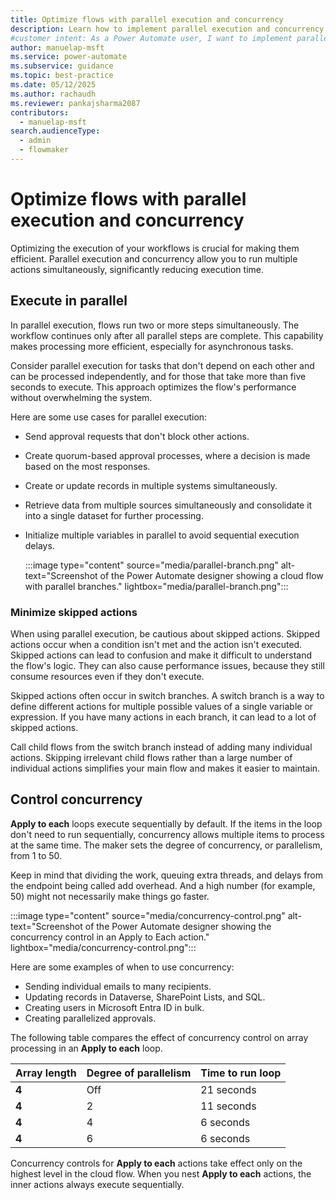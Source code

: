 ```yaml
---
title: Optimize flows with parallel execution and concurrency
description: Learn how to implement parallel execution and concurrency in Power Automate to optimize your workflows and reduce execution time.
#customer intent: As a Power Automate user, I want to implement parallel execution and concurrency in Power Automate so that I can optimize workflow efficiency.
author: manuelap-msft
ms.service: power-automate
ms.subservice: guidance
ms.topic: best-practice
ms.date: 05/12/2025
ms.author: rachaudh
ms.reviewer: pankajsharma2087
contributors: 
  - manuelap-msft
search.audienceType: 
  - admin
  - flowmaker
---
```


# Optimize flows with parallel execution and concurrency

Optimizing the execution of your workflows is crucial for making them efficient. Parallel execution and concurrency allow you to run multiple actions simultaneously, significantly reducing execution time.

## Execute in parallel

In parallel execution, flows run two or more steps simultaneously. The workflow continues only after all parallel steps are complete. This capability makes processing more efficient, especially for asynchronous tasks.

Consider parallel execution for tasks that don't depend on each other and can be processed independently, and for those that take more than five seconds to execute. This approach optimizes the flow's performance without overwhelming the system.

Here are some use cases for parallel execution:

- Send approval requests that don't block other actions.

- Create quorum-based approval processes, where a decision is made based on the most responses.

- Create or update records in multiple systems simultaneously.

- Retrieve data from multiple sources simultaneously and consolidate it into a single dataset for further processing.

- Initialize multiple variables in parallel to avoid sequential execution delays.

  :::image type="content" source="media/parallel-branch.png" alt-text="Screenshot of the Power Automate designer showing a cloud flow with parallel branches." lightbox="media/parallel-branch.png":::

### Minimize skipped actions

When using parallel execution, be cautious about skipped actions. Skipped actions occur when a condition isn't met and the action isn't executed. Skipped actions can lead to confusion and make it difficult to understand the flow's logic. They can also cause performance issues, because they still consume resources even if they don't execute.

Skipped actions often occur in switch branches. A switch branch is a way to define different actions for multiple possible values of a single variable or expression. If you have many actions in each branch, it can lead to a lot of skipped actions.

Call child flows from the switch branch instead of adding many individual actions. Skipping irrelevant child flows rather than a large number of individual actions simplifies your main flow and makes it easier to maintain.

## Control concurrency

**Apply to each** loops execute sequentially by default. If the items in the loop don't need to run sequentially, concurrency allows multiple items to process at the same time. The maker sets the degree of concurrency, or parallelism, from 1 to 50.

Keep in mind that dividing the work, queuing extra threads, and delays from the endpoint being called add overhead. And a high number (for example, 50) might not necessarily make things go faster.

:::image type="content" source="media/concurrency-control.png" alt-text="Screenshot of the Power Automate designer showing the concurrency control in an Apply to Each action." lightbox="media/concurrency-control.png":::

Here are some examples of when to use concurrency:

- Sending individual emails to many recipients​.
- Updating records in Dataverse, SharePoint Lists, and SQL​.
- Creating users in Microsoft Entra ID in bulk.
- Creating parallelized approvals.

The following table compares the effect of concurrency control on array processing in an **Apply to each** loop.

| Array length | Degree of parallelism | Time to run loop |
|--------------|-----------------------|------------------|
| **4**        | Off                   | 21 seconds       |
| **4**        | 2                     | 11 seconds       |
| **4**        | 4                     | 6 seconds        |
| **4**        | 6                     | 6 seconds        |

Concurrency controls for **Apply to each** actions take effect only on the highest level in the cloud flow. When you nest **Apply to each** actions, the inner actions always execute sequentially.
